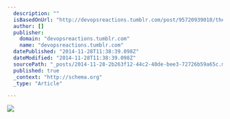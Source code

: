 ```yaml
---
  description: ""
  isBasedOnUrl: "http://devopsreactions.tumblr.com/post/95720939010/the-software-development-life-cycle"
  author: []
  publisher: 
    domain: "devopsreactions.tumblr.com"
    name: "devopsreactions.tumblr.com"
  datePublished: "2014-11-28T11:38:39.098Z"
  dateModified: "2014-11-28T11:38:39.098Z"
  sourcePath: "_posts/2014-11-28-2b263f12-44c2-40de-bee3-72726b59a65c.md"
  published: true
  _context: "http://schema.org"
  _type: "Article"

---
```

![](http://media.tumblr.com/acbf30279c41ab2801d3c4f39ea29b0b/tumblr_inline_naubf7fXXN1raprkq.gif)